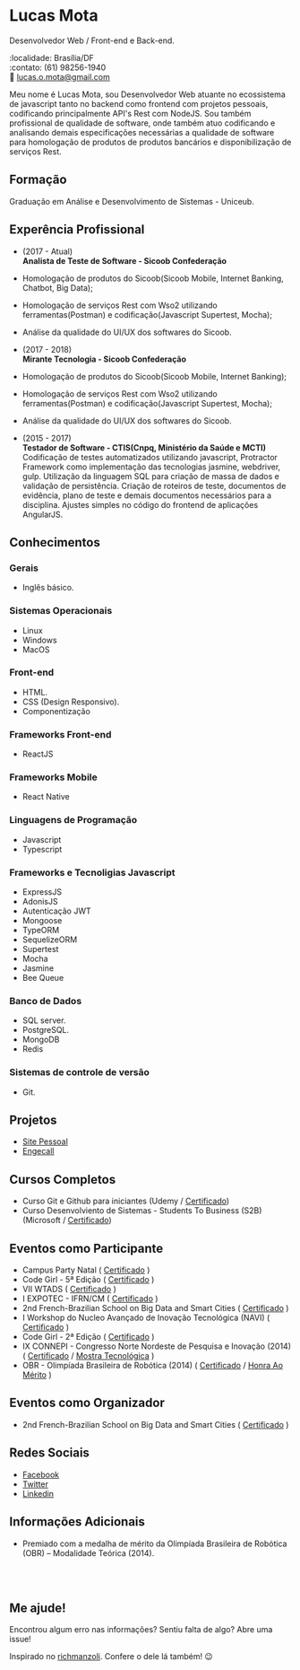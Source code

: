 # Lucas Mota

Desenvolvedor Web / Front-end e Back-end.

:localidade: Brasília/DF <br>
:contato: (61) 98256-1940 <br>
:e-mail: lucas.o.mota@gmail.com

Meu nome é Lucas Mota, sou Desenvolvedor Web atuante no ecossistema de javascript tanto no backend como frontend com projetos pessoais, codificando principalmente API's Rest com NodeJS. Sou também profissional de qualidade de software, onde também atuo codificando e analisando demais especificações necessárias a qualidade de software para homologação de produtos de produtos bancários e disponibilização de serviços Rest.

## Formação

Graduação em Análise e Desenvolvimento de Sistemas - Uniceub.

## Experência Profissional

- (2017 - Atual) <br>
  **Analista de Teste de Software - Sicoob Confederação**
- Homologação de produtos do Sicoob(Sicoob Mobile, Internet Banking, Chatbot, Big Data);
- Homologação de serviços Rest com Wso2 utilizando ferramentas(Postman) e codificação(Javascript Supertest, Mocha);
- Análise da qualidade do UI/UX dos softwares do Sicoob.

- (2017 - 2018) <br>
  **Mirante Tecnologia - Sicoob Confederação**
- Homologação de produtos do Sicoob(Sicoob Mobile, Internet Banking);
- Homologação de serviços Rest com Wso2 utilizando ferramentas(Postman) e codificação(Javascript Supertest, Mocha);
- Análise da qualidade do UI/UX dos softwares do Sicoob.

* (2015 - 2017) <br>
  **Testador de Software - CTIS(Cnpq, Ministério da Saúde e MCTI)**  
  Codificação de testes automatizados utilizando javascript, Protractor Framework como implementação das tecnologias jasmine, webdriver, gulp. Utilização da linguagem SQL para criação de massa de dados e validação de persistência. Criação de roteiros de teste, documentos de evidência, plano de teste e demais documentos necessários para a disciplina. Ajustes simples no código do frontend de aplicações AngularJS.

## Conhecimentos

### Gerais

- Inglês básico.

### Sistemas Operacionais

- Linux
- Windows
- MacOS

### Front-end

- HTML.
- CSS (Design Responsivo).
- Componentização

### Frameworks Front-end

- ReactJS

### Frameworks Mobile

- React Native

### Linguagens de Programação

- Javascript
- Typescript

### Frameworks e Tecnoligias Javascript

- ExpressJS
- AdonisJS
- Autenticação JWT
- Mongoose
- TypeORM
- SequelizeORM
- Supertest
- Mocha
- Jasmine
- Bee Queue

### Banco de Dados

- SQL server.
- PostgreSQL.
- MongoDB
- Redis

### Sistemas de controle de versão

- Git.

## Projetos

- [Site Pessoal](https://davidallysson.github.io/)
- [Engecall](https://davidallysson.github.io/Engecall)

## Cursos Completos

- Curso Git e Github para iniciantes (Udemy / [Certificado](#))
- Curso Desenvolviento de Sistemas - Students To Business (S2B) (Microsoft / [Certificado](#))

## Eventos como Participante

- Campus Party Natal ( [Certificado](certificados/cpnatal.pdf) )
- Code Girl - 5ª Edição ( [Certificado](certificados/code-girl-5.pdf) )
- VII WTADS ( [Certificado](certificados/vii-workshop-tads.pdf) )
- I EXPOTEC - IFRN/CM ( [Certificado](certificados/expotecifrncm-2017.pdf) )
- 2nd French-Brazilian School on Big Data and Smart Cities ( [Certificado](certificados/smart-cities.pdf) )
- I Workshop do Nucleo Avançado de Inovação Tecnológica (NAVI) ( [Certificado](certificados/workshop-navi.pdf) )
- Code Girl - 2ª Edição ( [Certificado](certificados/code-girl-2.pdf) )
- IX CONNEPI - Congresso Norte Nordeste de Pesquisa e Inovação (2014) ( [Certificado](certificados/connepi-2014.pdf) / [Mostra Tecnológica](certificados/mostra-tecnologica.pdf) )
- OBR - Olimpíada Brasileira de Robótica (2014) ( [Certificado](certificados/obr-2014.pdf) / [Honra Ao Mérito](certificados/obr-honra-ao-merito.pdf) )

## Eventos como Organizador

- 2nd French-Brazilian School on Big Data and Smart Cities ( [Certificado](certificados/smart-cities-organization.pdf) )

## Redes Sociais

- [Facebook](https://www.facebook.com/david.allysson.9)
- [Twitter](https://twitter.com/DaviDAllysson)
- [Linkedin](https://www.linkedin.com/in/david-allysson-527791118/)

## Informações Adicionais

- Premiado com a medalha de mérito da Olimpíada Brasileira de Robótica (OBR) – Modalidade Teórica (2014).

<br><br>

## Me ajude!

Encontrou algum erro nas informações? Sentiu falta de algo? Abre uma issue! <br>

Inspirado no [richmanzoli](https://github.com/richmanzoli/curriculo). Confere o dele lá também! :wink:
